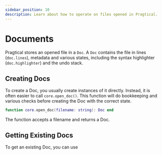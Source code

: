 ```yaml
---
sidebar_position: 10
description: Learn about how to operate on files opened in Pragtical.
---
```


# Documents

Pragtical stores an opened file in a `Doc`.
A `Doc` contains the file in lines (`doc.lines`), metadata
and various states, including
the syntax highlighter (`doc.highlighter`) and the undo stack.

## Creating Docs

To create a Doc, you usually create instances of it directly.
Instead, it is often easier to call `core.open_doc()`.
This function will do bookkeeping and various checks before
creating the Doc with the correct state.

```lua
function core.open_doc(filename: string): Doc end
```

The function accepts a filename and returns a Doc.

## Getting Existing Docs

To get an existing Doc, you can use
